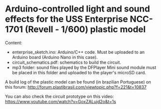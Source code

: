 # Arduino-controlled light and sound effects for the USS Enterprise NCC-1701 (Revell - 1/600) plastic model

Content:
- enterprise_sketch.ino: Arduino/C++ code. Must be uploaded to an Arduino board (Arduino Nano in this case).
- circuit_schematics.pdf: schematics to build the circuit.
- mp3 folder: sound files played by the DFPlayer Mini sound module must be placed in this folder and uploaded to the player's microSD card.

A build log of the plastic model can be found (in brazilian Portuguese) on this forum: http://forum.plastibrasil.com/viewtopic.php?f=221&t=10837

You can also check the circuit prototype on this video: https://www.youtube.com/watch?v=GoxZALujd2o&t=1s

